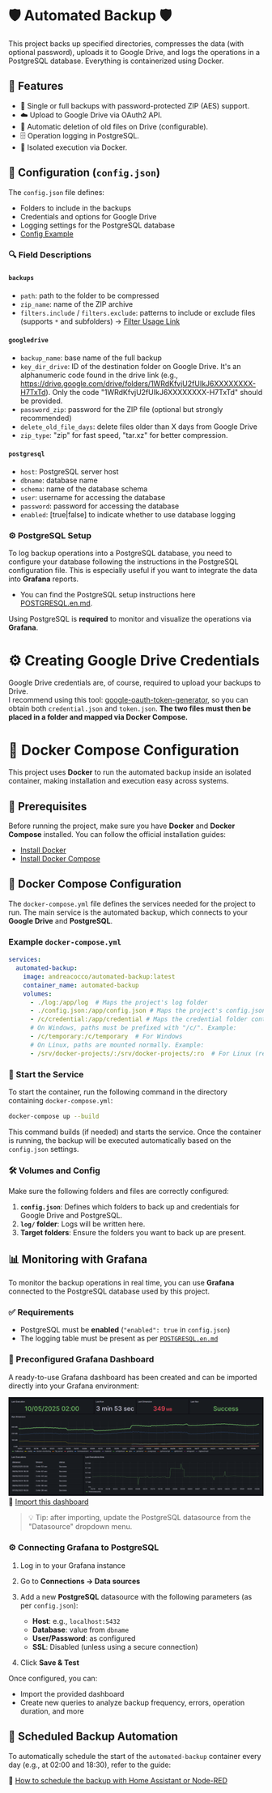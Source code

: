 # 🛡️ Automated Backup 🛡️

This project backs up specified directories, compresses the data (with optional password), uploads it to Google Drive, and logs the operations in a PostgreSQL database. Everything is containerized using Docker.

## 🧰 Features

- 🔐 Single or full backups with password-protected ZIP (AES) support.
- ☁️ Upload to Google Drive via OAuth2 API.
- 🧹 Automatic deletion of old files on Drive (configurable).
- 🗄️ Operation logging in PostgreSQL.
- 🐳 Isolated execution via Docker.

## 📝 Configuration (`config.json`)

The `config.json` file defines:

- Folders to include in the backups
- Credentials and options for Google Drive
- Logging settings for the PostgreSQL database
- [Config Example](CONFIG_EXAMPLE.json)

### 🔍 Field Descriptions

#### `backups`

- `path`: path to the folder to be compressed
- `zip_name`: name of the ZIP archive
- `filters.include` / `filters.exclude`: patterns to include or exclude files (supports `*` and subfolders) -> [Filter Usage Link](CONFIG_FILTER.en.md)

#### `googledrive`

- `backup_name`: base name of the full backup
- `key_dir_drive`: ID of the destination folder on Google Drive. It's an alphanumeric code found in the drive link (e.g., https://drive.google.com/drive/folders/1WRdKfvjU2fUIkJ6XXXXXXXX-H7TxTd). Only the code "1WRdKfvjU2fUIkJ6XXXXXXXX-H7TxTd" should be provided.
- `password_zip`: password for the ZIP file (optional but strongly recommended)
- `delete_old_file_days`: delete files older than X days from Google Drive
- `zip_type`: "zip" for fast speed, "tar.xz" for better compression. 

#### `postgresql`
- `host`: PostgreSQL server host
- `dbname`: database name
- `schema`: name of the database schema
- `user`: username for accessing the database
- `password`: password for accessing the database
- `enabled`: [true|false] to indicate whether to use database logging

### ⚙️ PostgreSQL Setup

To log backup operations into a PostgreSQL database, you need to configure your database following the instructions in the PostgreSQL configuration file. This is especially useful if you want to integrate the data into **Grafana** reports.

- You can find the PostgreSQL setup instructions here [POSTGRESQL.en.md](POSTGRESQL.en.md).

Using PostgreSQL is **required** to monitor and visualize the operations via **Grafana**.

# ⚙️ Creating Google Drive Credentials

Google Drive credentials are, of course, required to upload your backups to Drive.  
I recommend using this tool: [google-oauth-token-generator](https://github.com/CoccoAndrea/google-oauth-token-generator/tree/main), so you can obtain both `credential.json` and `token.json`.
**The two files must then be placed in a folder and mapped via Docker Compose.**
# 🐳 Docker Compose Configuration

This project uses **Docker** to run the automated backup inside an isolated container, making installation and execution easy across systems.

## 📝 Prerequisites

Before running the project, make sure you have **Docker** and **Docker Compose** installed. You can follow the official installation guides:

- [Install Docker](https://docs.docker.com/get-docker/)
- [Install Docker Compose](https://docs.docker.com/compose/install/)

## 🔧 Docker Compose Configuration

The `docker-compose.yml` file defines the services needed for the project to run. The main service is the automated backup, which connects to your **Google Drive** and **PostgreSQL**.

### Example `docker-compose.yml`

```yaml
services:
  automated-backup:
    image: andreacocco/automated-backup:latest
    container_name: automated-backup
    volumes:
      - ./log:/app/log  # Maps the project's log folder
      - ./config.json:/app/config.json # Maps the project's config.json
      - /c/credential:/app/credential # Maps the credential folder containing credential.json and token.json
      # On Windows, paths must be prefixed with "/c/". Example:
      - /c/temporary:/c/temporary  # For Windows
      # On Linux, paths are mounted normally. Example:
      - /srv/docker-projects/:/srv/docker-projects/:ro  # For Linux (read-only)
```

### 🔄 Start the Service

To start the container, run the following command in the directory containing `docker-compose.yml`:

```bash
docker-compose up --build
```

This command builds (if needed) and starts the service. Once the container is running, the backup will be executed automatically based on the `config.json` settings.

### 🛠️ Volumes and Config

Make sure the following folders and files are correctly configured:

1. **`config.json`**: Defines which folders to back up and credentials for Google Drive and PostgreSQL.
2. **`log/` folder**: Logs will be written here.
3. **Target folders**: Ensure the folders you want to back up are present.

## 📊 Monitoring with Grafana

To monitor the backup operations in real time, you can use **Grafana** connected to the PostgreSQL database used by this project.

### ✅ Requirements

- PostgreSQL must be **enabled** (`"enabled": true` in `config.json`)
- The logging table must be present as per [`POSTGRESQL.en.md`](POSTGRESQL.en.md)

### 🧭 Preconfigured Grafana Dashboard

A ready-to-use Grafana dashboard has been created and can be imported directly into your Grafana environment:

![Grafana Dashboard](Grafana.png)  
🔗 [Import this dashboard](Grafana_Dashboard.json)

> 💡 Tip: after importing, update the PostgreSQL datasource from the "Datasource" dropdown menu.

### ⚙️ Connecting Grafana to PostgreSQL

1. Log in to your Grafana instance
2. Go to **Connections → Data sources**
3. Add a new **PostgreSQL** datasource with the following parameters (as per `config.json`):
   - **Host**: e.g., `localhost:5432`
   - **Database**: value from `dbname`
   - **User/Password**: as configured
   - **SSL**: Disabled (unless using a secure connection)

4. Click **Save & Test**

Once configured, you can:
- Import the provided dashboard
- Create new queries to analyze backup frequency, errors, operation duration, and more

## 📅 Scheduled Backup Automation

To automatically schedule the start of the `automated-backup` container every day (e.g., at 02:00 and 18:30), refer to the guide:

📄 [How to schedule the backup with Home Assistant or Node-RED](AUTOMATION.en.md)
